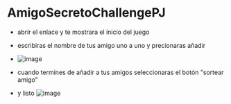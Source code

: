# AmigoSecretoChallengePJ
- abrir el enlace y te mostrara el inicio del juego
- escribiras el nombre de tus amigo uno a uno y precionaras añadir
- ![image](https://github.com/user-attachments/assets/386375fc-44aa-42e6-a82c-31f7be1dc691)

- cuando termines de añadir a tus amigos seleccionaras el botón "sortear amigo"
- y listo 
![image](https://github.com/user-attachments/assets/5b566fd0-43c7-49f0-bf0e-8e13293a8f40)

